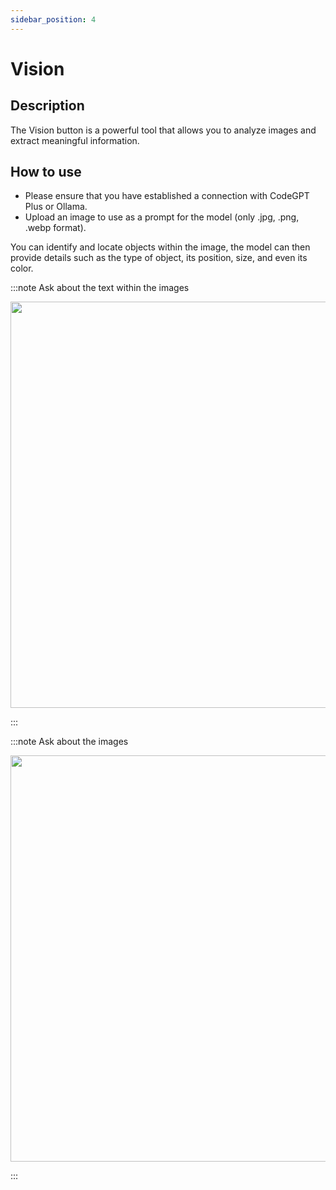 ```yaml
---
sidebar_position: 4
---
```



# Vision
## Description

The Vision button is a powerful tool that allows you to analyze images and extract meaningful information. 

## How to use

- Please ensure that you have established a connection with CodeGPT Plus or Ollama.
- Upload an image to use as a prompt for the model (only .jpg, .png, .webp format).

You can identify and locate objects within the image, the model can then provide details such as the type of object, its position, size, and even its color.

:::note Ask about the text within the images
<p align="center">
  <img width="800" height="650" src="https://github.com/davila7/code-gpt-docs/assets/37567214/62fe854a-9cd4-4805-acba-0b5b9da88684" />
</p>
:::

:::note Ask about the images
<p align="center">
  <img width="800" height="650" src="https://github.com/davila7/code-gpt-docs/assets/37567214/47564917-8330-475c-8762-8820d13e9dfe" />
</p>
:::



